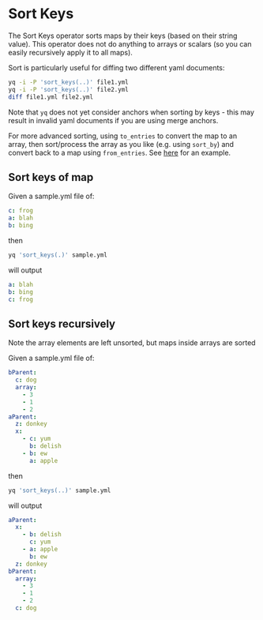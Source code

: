 # Sort Keys

The Sort Keys operator sorts maps by their keys (based on their string value). This operator does not do anything to arrays or scalars (so you can easily recursively apply it to all maps).

Sort is particularly useful for diffing two different yaml documents:

```bash
yq -i -P 'sort_keys(..)' file1.yml
yq -i -P 'sort_keys(..)' file2.yml
diff file1.yml file2.yml
```

Note that `yq` does not yet consider anchors when sorting by keys - this may result in invalid yaml documents if you are using merge anchors.

For more advanced sorting, using `to_entries` to convert the map to an array, then sort/process the array as you like (e.g. using `sort_by`) and convert back to a map using `from_entries`.
See [here](https://mikefarah.gitbook.io/yq/operators/entries#custom-sort-map-keys) for an example. 

## Sort keys of map
Given a sample.yml file of:
```yaml
c: frog
a: blah
b: bing
```
then
```bash
yq 'sort_keys(.)' sample.yml
```
will output
```yaml
a: blah
b: bing
c: frog
```

## Sort keys recursively
Note the array elements are left unsorted, but maps inside arrays are sorted

Given a sample.yml file of:
```yaml
bParent:
  c: dog
  array:
    - 3
    - 1
    - 2
aParent:
  z: donkey
  x:
    - c: yum
      b: delish
    - b: ew
      a: apple
```
then
```bash
yq 'sort_keys(..)' sample.yml
```
will output
```yaml
aParent:
  x:
    - b: delish
      c: yum
    - a: apple
      b: ew
  z: donkey
bParent:
  array:
    - 3
    - 1
    - 2
  c: dog
```

